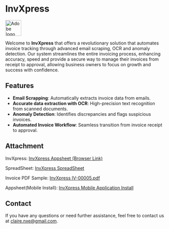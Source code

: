 <p align="center">
<h1>InvXpress</h1>
<a><img alt="Adobe logo" height="50px" src="https://www.adobe.com/content/dam/cc/icons/Adobe_Corporate_Horizontal_Red_HEX.svg"/></a>
<p>Welcome to <strong>InvXpress</strong> that offers a revolutionary solution that automates invoice tracking through advanced email scraping, OCR and anomaly detection. Our system streamlines the entire invoicing process, enhancing accuracy, speed and provide a secure way to manage their invoices from receipt to approval, allowing business owners to focus on growth and success with confidence.</p>
</p>
<h2>Features</h2>

<ul>
    <li><strong>Email Scrapping</strong>: Automatically extracts invoice data from emails.</li>
    <li><strong>Accurate data extraction with OCR</strong>: High-precision text recognition from scanned documents.</li>
    <li><strong>Anomaly Detection</strong>: Identifies discrepancies and flags suspicious invoices.</li>
    <li><strong>Automated Invoice Workflow</strong>: Seamless transition from invoice receipt to approval.</li>
</ul>


<h2>Attachment</h2>

<p> InvXpress:  <a href="https://www.appsheet.com/start/07a75a20-e9dd-41ba-a267-71353b730fb8">InvXpress Appsheet (Browser Link)</a></p>
<p> SpreadSheet:  <a href="https://docs.google.com/spreadsheets/d/1jhZ3LB1ivggS2J31VXeazJMx2W1OXZHePfcS_h-Ize0/edit?usp=sharing">InvXpress SpreadSheet</a></p>
<p> Invoice PDF Sample:  <a href="https://drive.google.com/file/d/1EUL2xwT2Q8ESDQO8A6D8yES0mu1_vUYP/view?usp=sharing">InvXpress IV-00005.pdf</a></p>
<p> Appsheet(Mobile Install):  <a href="https://www.appsheet.com/newshortcut/07a75a20-e9dd-41ba-a267-71353b730fb8">InvXpress Mobile Application Install</a></p>

<h2>Contact</h2>

<p>If you have any questions or need further assistance, feel free to contact us at <a href="mailto:claire.nxe@gmail.com">claire.nxe@gmail.com</a>.</p>

</body>
